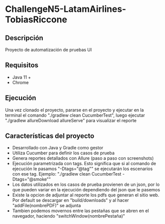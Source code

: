 # ChallengeN5-LatamAirlines-TobiasRiccone
## Descripción
Proyecto de automatización de pruebas UI
## Requisitos
- Java 11 +
- Chrome
## Ejecución
Una vez clonado el proyecto, pararse en el proyecto y ejecutar en la terminal el comando "./gradlew clean CucumberTest", luego ejecutar "./gradlew allureDownload allureServe" para visualizar el reporte
## Características del proyecto
- Desarrollado con Java y Gradle como gestor
- Utiliza Cucumber para definir los casos de prueba
- Genera reportes detallados con Allure (paso a paso con screenshots)
- Ejecución parametrizada con tags. Esto significa que si al comando de ejecución le pasamos "-Dtags="@tag"" se ejecutarán los escenarios con ese tag. Ejemplo: "./gradlew clean CucumberTest -Dtags="@smoke""
- Los datos utilizados en los casos de prueba provienen de un json, por lo que pueden variar en la ejecución dependiendo del json que le pasemos
- Existe la opcion de adjuntar al reporte los pdfs que generan el sitio web. Por default se descargar en "build/downloads" y al hacer "addFile(nombrePDF)" se adjunta
- Tambien podemos movernos entre las pestañas que se abren en el navegador, haciendo "switchWindow(nombrePestaña)"
